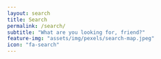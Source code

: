 ```yaml
---
layout: search
title: Search
permalink: /search/
subtitle: "What are you looking for, friend?"
feature-img: "assets/img/pexels/search-map.jpeg"
icon: "fa-search"
---
```

